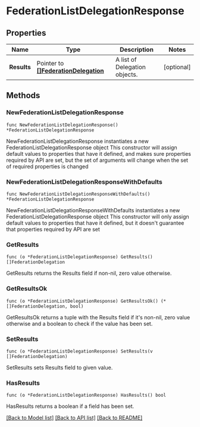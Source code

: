 # FederationListDelegationResponse

## Properties

Name | Type | Description | Notes
------------ | ------------- | ------------- | -------------
**Results** | Pointer to [**[]FederationDelegation**](FederationDelegation.md) | A list of Delegation objects. | [optional] 

## Methods

### NewFederationListDelegationResponse

`func NewFederationListDelegationResponse() *FederationListDelegationResponse`

NewFederationListDelegationResponse instantiates a new FederationListDelegationResponse object
This constructor will assign default values to properties that have it defined,
and makes sure properties required by API are set, but the set of arguments
will change when the set of required properties is changed

### NewFederationListDelegationResponseWithDefaults

`func NewFederationListDelegationResponseWithDefaults() *FederationListDelegationResponse`

NewFederationListDelegationResponseWithDefaults instantiates a new FederationListDelegationResponse object
This constructor will only assign default values to properties that have it defined,
but it doesn't guarantee that properties required by API are set

### GetResults

`func (o *FederationListDelegationResponse) GetResults() []FederationDelegation`

GetResults returns the Results field if non-nil, zero value otherwise.

### GetResultsOk

`func (o *FederationListDelegationResponse) GetResultsOk() (*[]FederationDelegation, bool)`

GetResultsOk returns a tuple with the Results field if it's non-nil, zero value otherwise
and a boolean to check if the value has been set.

### SetResults

`func (o *FederationListDelegationResponse) SetResults(v []FederationDelegation)`

SetResults sets Results field to given value.

### HasResults

`func (o *FederationListDelegationResponse) HasResults() bool`

HasResults returns a boolean if a field has been set.


[[Back to Model list]](../README.md#documentation-for-models) [[Back to API list]](../README.md#documentation-for-api-endpoints) [[Back to README]](../README.md)


